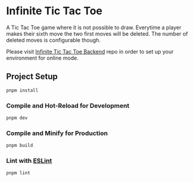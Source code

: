 # Infinite Tic Tac Toe
A Tic Tac Toe game where it is not possible to draw. Everytime a player makes their sixth move the two first moves will be deleted. The number of deleted moves is configurable though.

Please visit [Infinite Tic Tac Toe Backend](to-define) repo in order to set up your environment for online mode.

## Project Setup

```sh
pnpm install
```

### Compile and Hot-Reload for Development

```sh
pnpm dev
```

### Compile and Minify for Production

```sh
pnpm build
```

### Lint with [ESLint](https://eslint.org/)

```sh
pnpm lint
```
